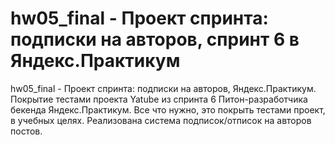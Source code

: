 # hw05_final - Проект спринта: подписки на авторов, спринт 6 в Яндекс.Практикум
hw05_final - Проект спринта: подписки на авторов, Яндекс.Практикум.
Покрытие тестами проекта Yatube из спринта 6 Питон-разработчика бекенда Яндекс.Практикум. Все что нужно, это покрыть тестами проект, в учебных целях. Реализована система подписок/отписок на авторов постов.

